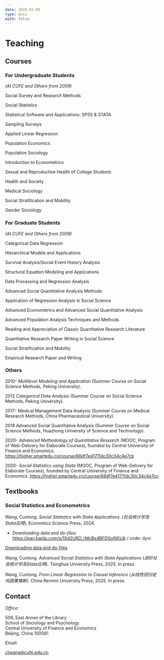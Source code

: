 ```yaml
---
date: 2025-01-05
type: docs
math: false
---
```


<style>
/* Add URL styling */
a {
  font-weight: normal !important;
  text-decoration: underline !important;
}
/* Prevent underlining for links in the navigation bar */
.navbar a {
  text-decoration: none !important;
}
</style>


# Teaching

## Courses

### For Undergraduate Students 

_(At CUFE and Others from 2009)_

Social Survey and Research Methods

Social Statistics

Statistical Software and Applications: SPSS & STATA

Sampling Surveys

Applied Linear Regression

Population Economics

Population Sociology

Introduction to Econometrics

Sexual and Reproductive Health of College Students

Health and Society

Medical Sociology

Social Stratification and Mobility

Gender Sociology

### For Graduate Students 

_(At CUFE and Others from 2009)_

Categorical Data Regression

Hierarchical Models and Applications

Survival Analysis/Social Event History Analysis

Structural Equation Modeling and Applications

Data Processing and Regression Analysis

Advanced Social Quantitative Analysis Methods

Application of Regression Analysis in Social Science

Advanced Econometrics and Advanced Social Quantitative Analysis

Advanced Population Analysis Techniques and Methods

Reading and Appreciation of Classic Quantitative Research Literature

Quantitative Research Paper Writing in Social Science

Social Stratification and Mobility

Empirical Research Paper and Writing

### Others

2010- _Multilevel Modeling and Application_ (Summer Course on Social Science Methods, Peking University).

2012 _Categorical Data Analysis_ (Summer Course on Social Science Methods, Peking University).

2017- Medical Management Data Analysis (Summer Course on Medical Research Methods, China Pharmaceutical University).

2018 Advanced Social Quantitative Analysis (Summer Course on Social Science Methods, Huazhong University of Science and Technology).

2020- _Advanced Methodology of Quantitative Research_ (MOOC, Program of Web-Delivery for Elaborate Courses), founded by Central University of Finance and Economics. <https://higher.smartedu.cn/course/66df7e41711dc30c34c4e7cb>

2020- _Social Statistics using Stata_ (MOOC, Program of Web-Delivery for Elaborate Courses), founded by Central University of Finance and Economics. <https://higher.smartedu.cn/course/66df7e41711dc30c34c4e7cc>

## Textbooks

### Social Statistics and Econometrics

Wang, Cuntong. _Social Statistics with Stata Applications_. (_社会统计学及Stata应用_), Economics Science Press, 2024.

- _Downloading data and do-files:_  <https://pan.baidu.com/s/1Xd2U6D_rMcBs4BFDQyNXUA> / code: dyvi

[Downloading data and do-files](uploads/resume.pdf)


Wang, Cuntong. _Advanced_ _Social Statistics with Stata Applications_ (_进阶社会统计学及Stata应用_). Tsinghua University Press, 2025. In press.

Wang, Cuntong. _From Linear Regression to Causal Inference_ (_从线性回归走向因果推断_). China Renmin University Press, 2025. In press.

## Contact

_Office:_

508, East Annex of the Library  
School of Sociology and Psychology  
Central University of Finance and Economics  
Beijing, China
100081

_Email:_

[ctwang@cufe.edu.cn](mailto:ctwang@cufe.edu.cn)